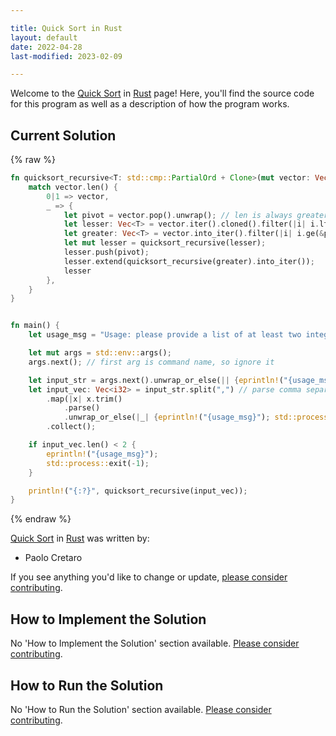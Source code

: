 ```yaml
---

title: Quick Sort in Rust
layout: default
date: 2022-04-28
last-modified: 2023-02-09

---
```


Welcome to the [Quick Sort](https://sampleprograms.io/projects/quick-sort) in [Rust](https://sampleprograms.io/languages/rust) page! Here, you'll find the source code for this program as well as a description of how the program works.

## Current Solution

{% raw %}

```rust
fn quicksort_recursive<T: std::cmp::PartialOrd + Clone>(mut vector: Vec<T>) -> Vec<T> {
    match vector.len() {
        0|1 => vector,
        _ => {
            let pivot = vector.pop().unwrap(); // len is always greater than 1 here, so this is safe
            let lesser: Vec<T> = vector.iter().cloned().filter(|i| i.lt(&pivot)).collect();
            let greater: Vec<T> = vector.into_iter().filter(|i| i.ge(&pivot)).collect();
            let mut lesser = quicksort_recursive(lesser);
            lesser.push(pivot);
            lesser.extend(quicksort_recursive(greater).into_iter());
            lesser
        },
    }
}


fn main() {
    let usage_msg = "Usage: please provide a list of at least two integers to sort in the format \"1, 2, 3, 4, 5\"";

    let mut args = std::env::args();
    args.next(); // first arg is command name, so ignore it

    let input_str = args.next().unwrap_or_else(|| {eprintln!("{usage_msg}"); std::process::exit(-1)});
    let input_vec: Vec<i32> = input_str.split(",") // parse comma separated input into a i32 vector
        .map(|x| x.trim()
            .parse()
            .unwrap_or_else(|_| {eprintln!("{usage_msg}"); std::process::exit(-1)}))
        .collect();

    if input_vec.len() < 2 {
        eprintln!("{usage_msg}");
        std::process::exit(-1);
    }

    println!("{:?}", quicksort_recursive(input_vec));
}
```

{% endraw %}

[Quick Sort](https://sampleprograms.io/projects/quick-sort) in [Rust](https://sampleprograms.io/languages/rust) was written by:

- Paolo Cretaro

If you see anything you'd like to change or update, [please consider contributing](https://github.com/TheRenegadeCoder/sample-programs).

## How to Implement the Solution

No 'How to Implement the Solution' section available. [Please consider contributing](https://github.com/TheRenegadeCoder/sample-programs-website).

## How to Run the Solution

No 'How to Run the Solution' section available. [Please consider contributing](https://github.com/TheRenegadeCoder/sample-programs-website).